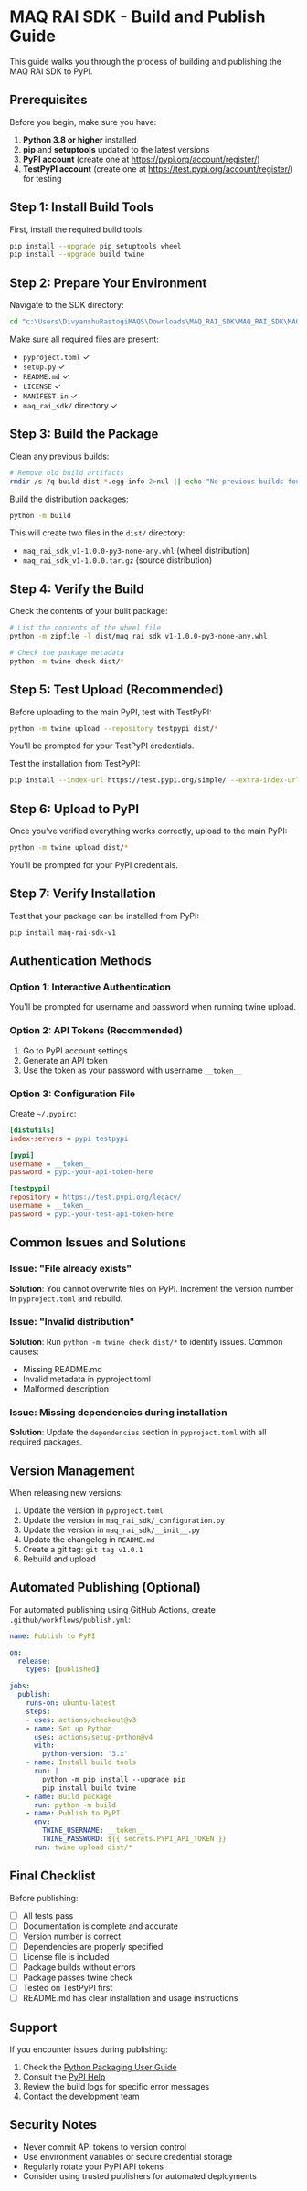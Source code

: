 # MAQ RAI SDK - Build and Publish Guide

This guide walks you through the process of building and publishing the MAQ RAI SDK to PyPI.

## Prerequisites

Before you begin, make sure you have:

1. **Python 3.8 or higher** installed
2. **pip** and **setuptools** updated to the latest versions
3. **PyPI account** (create one at https://pypi.org/account/register/)
4. **TestPyPI account** (create one at https://test.pypi.org/account/register/) for testing

## Step 1: Install Build Tools

First, install the required build tools:

```bash
pip install --upgrade pip setuptools wheel
pip install --upgrade build twine
```

## Step 2: Prepare Your Environment

Navigate to the SDK directory:

```bash
cd "c:\Users\DivyanshuRastogiMAQS\Downloads\MAQ_RAI_SDK\MAQ_RAI_SDK\MAQ_RAI_SDK"
```

Make sure all required files are present:
- `pyproject.toml` ✓
- `setup.py` ✓
- `README.md` ✓
- `LICENSE` ✓
- `MANIFEST.in` ✓
- `maq_rai_sdk/` directory ✓

## Step 3: Build the Package

Clean any previous builds:

```bash
# Remove old build artifacts
rmdir /s /q build dist *.egg-info 2>nul || echo "No previous builds found"
```

Build the distribution packages:

```bash
python -m build
```

This will create two files in the `dist/` directory:
- `maq_rai_sdk_v1-1.0.0-py3-none-any.whl` (wheel distribution)
- `maq_rai_sdk_v1-1.0.0.tar.gz` (source distribution)

## Step 4: Verify the Build

Check the contents of your built package:

```bash
# List the contents of the wheel file
python -m zipfile -l dist/maq_rai_sdk_v1-1.0.0-py3-none-any.whl

# Check the package metadata
python -m twine check dist/*
```

## Step 5: Test Upload (Recommended)

Before uploading to the main PyPI, test with TestPyPI:

```bash
python -m twine upload --repository testpypi dist/*
```

You'll be prompted for your TestPyPI credentials.

Test the installation from TestPyPI:

```bash
pip install --index-url https://test.pypi.org/simple/ --extra-index-url https://pypi.org/simple/ maq-rai-sdk-v1
```

## Step 6: Upload to PyPI

Once you've verified everything works correctly, upload to the main PyPI:

```bash
python -m twine upload dist/*
```

You'll be prompted for your PyPI credentials.

## Step 7: Verify Installation

Test that your package can be installed from PyPI:

```bash
pip install maq-rai-sdk-v1
```

## Authentication Methods

### Option 1: Interactive Authentication
You'll be prompted for username and password when running twine upload.

### Option 2: API Tokens (Recommended)
1. Go to PyPI account settings
2. Generate an API token
3. Use the token as your password with username `__token__`

### Option 3: Configuration File
Create `~/.pypirc`:

```ini
[distutils]
index-servers = pypi testpypi

[pypi]
username = __token__
password = pypi-your-api-token-here

[testpypi]
repository = https://test.pypi.org/legacy/
username = __token__
password = pypi-your-test-api-token-here
```

## Common Issues and Solutions

### Issue: "File already exists"
**Solution**: You cannot overwrite files on PyPI. Increment the version number in `pyproject.toml` and rebuild.

### Issue: "Invalid distribution"
**Solution**: Run `python -m twine check dist/*` to identify issues. Common causes:
- Missing README.md
- Invalid metadata in pyproject.toml
- Malformed description

### Issue: Missing dependencies during installation
**Solution**: Update the `dependencies` section in `pyproject.toml` with all required packages.

## Version Management

When releasing new versions:

1. Update the version in `pyproject.toml`
2. Update the version in `maq_rai_sdk/_configuration.py`
3. Update the version in `maq_rai_sdk/__init__.py`
4. Update the changelog in `README.md`
5. Create a git tag: `git tag v1.0.1`
6. Rebuild and upload

## Automated Publishing (Optional)

For automated publishing using GitHub Actions, create `.github/workflows/publish.yml`:

```yaml
name: Publish to PyPI

on:
  release:
    types: [published]

jobs:
  publish:
    runs-on: ubuntu-latest
    steps:
    - uses: actions/checkout@v3
    - name: Set up Python
      uses: actions/setup-python@v4
      with:
        python-version: '3.x'
    - name: Install build tools
      run: |
        python -m pip install --upgrade pip
        pip install build twine
    - name: Build package
      run: python -m build
    - name: Publish to PyPI
      env:
        TWINE_USERNAME: __token__
        TWINE_PASSWORD: ${{ secrets.PYPI_API_TOKEN }}
      run: twine upload dist/*
```

## Final Checklist

Before publishing:

- [ ] All tests pass
- [ ] Documentation is complete and accurate
- [ ] Version number is correct
- [ ] Dependencies are properly specified
- [ ] License file is included
- [ ] Package builds without errors
- [ ] Package passes twine check
- [ ] Tested on TestPyPI first
- [ ] README.md has clear installation and usage instructions

## Support

If you encounter issues during publishing:

1. Check the [Python Packaging User Guide](https://packaging.python.org/)
2. Consult the [PyPI Help](https://pypi.org/help/)
3. Review the build logs for specific error messages
4. Contact the development team

## Security Notes

- Never commit API tokens to version control
- Use environment variables or secure credential storage
- Regularly rotate your PyPI API tokens
- Consider using trusted publishers for automated deployments